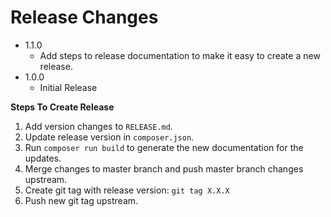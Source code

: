 # Release Changes

* 1.1.0
    * Add steps to release documentation to make it easy to create a new release.
* 1.0.0
    * Initial Release

**Steps To Create Release**

1. Add version changes to `RELEASE.md`.
3. Update release version in `composer.json`.
4. Run `composer run build` to generate the new documentation for the updates.
5. Merge changes to master branch and push master branch changes upstream.
6. Create git tag with release version: `git tag X.X.X`
7. Push new git tag upstream.
